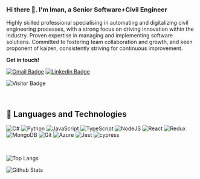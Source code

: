 ### Hi there 👋. I'm Iman, a Senior Software+Civil Engineer

Highly skilled professional specialising in automating and digitalizing civil engineering processes, with a strong focus on driving innovation within the industry. Proven expertise in managing and implementing software solutions. Committed to fostering team collaboration and growth, and keen proponent of kaizen, consistently striving for continuous improvement.

**Get in touch!**

[![Gmail Badge](https://img.shields.io/badge/-Email-c14438?style=flat-square&logo=Gmail&logoColor=white&link=mailto:iwarsame38@gmail.com)](mailto:iwarsame38@gmail.com)
[![Linkedin Badge](https://img.shields.io/badge/-imanwarsame-blue?style=flat-square&logo=Linkedin&logoColor=white&link=https://https://www.linkedin.com/in/imanwarsame/)](https://www.linkedin.com/in/imanwarsame/)

![Visitor Badge](https://visitor-badge.laobi.icu/badge?page_id=imanwarsame.imanwarsame)

<br/>

## 🤖 Languages and Technologies

![C#](https://img.shields.io/badge/c%23-%23239120.svg?style=for-the-badge&logo=c-sharp&logoColor=white)
![Python](https://img.shields.io/badge/python-3670A0?style=for-the-badge&logo=python&logoColor=ffdd54)
![JavaScript](https://img.shields.io/badge/javascript-%23323330.svg?style=for-the-badge&logo=javascript&logoColor=%23F7DF1E)
![TypeScript](https://img.shields.io/badge/typescript-%23007ACC.svg?style=for-the-badge&logo=typescript&logoColor=white)
![NodeJS](https://img.shields.io/badge/node.js-6DA55F?style=for-the-badge&logo=node.js&logoColor=white)
![React](https://img.shields.io/badge/react-%2320232a.svg?style=for-the-badge&logo=react&logoColor=%2361DAFB)
![Redux](https://img.shields.io/badge/redux-%23593d88.svg?style=for-the-badge&logo=redux&logoColor=white)
![MongoDB](https://img.shields.io/badge/MongoDB-%234ea94b.svg?style=for-the-badge&logo=mongodb&logoColor=white)
![Git](https://img.shields.io/badge/git-%23F05033.svg?style=for-the-badge&logo=git&logoColor=white)
![Azure](https://img.shields.io/badge/azure-%230072C6.svg?style=for-the-badge&logo=microsoftazure&logoColor=white)
![Jest](https://img.shields.io/badge/-jest-%23C21325?style=for-the-badge&logo=jest&logoColor=white)
![cypress](https://img.shields.io/badge/-cypress-%23E5E5E5?style=for-the-badge&logo=cypress&logoColor=058a5e)

<br>

![Top Langs](https://github-readme-stats.vercel.app/api/top-langs/?username=imanwarsame&layout=compact)

![Github Stats](https://github-readme-stats.vercel.app/api?username=imanwarsame&show_icons=true&count_private=true)

</div>
